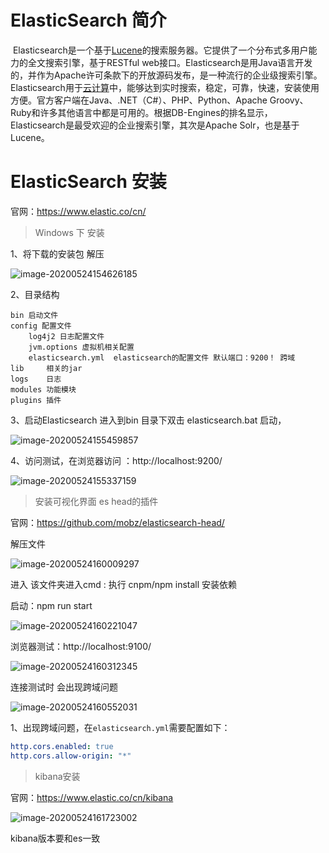 # ElasticSearch 简介

​		Elasticsearch是一个基于[Lucene](https://baike.baidu.com/item/Lucene/6753302)的搜索服务器。它提供了一个分布式多用户能力的全文搜索引擎，基于RESTful web接口。Elasticsearch是用Java语言开发的，并作为Apache许可条款下的开放源码发布，是一种流行的企业级搜索引擎。Elasticsearch用于[云计算](https://baike.baidu.com/item/云计算/9969353)中，能够达到实时搜索，稳定，可靠，快速，安装使用方便。官方客户端在Java、.NET（C#）、PHP、Python、Apache Groovy、Ruby和许多其他语言中都是可用的。根据DB-Engines的排名显示，Elasticsearch是最受欢迎的企业搜索引擎，其次是Apache Solr，也是基于Lucene。

# ElasticSearch 安装

官网：https://www.elastic.co/cn/

>Windows 下 安装

1、将下载的安装包 解压

![image-20200524154626185](C:\Users\ZhangHuan\AppData\Roaming\Typora\typora-user-images\image-20200524154626185.png)

2、目录结构

```
bin 启动文件
config 配置文件
	log4j2 日志配置文件
	jvm.options 虚拟机相关配置
	elasticsearch.yml  elasticsearch的配置文件 默认端口：9200！ 跨域
lib 	相关的jar
logs 	日志
modules 功能模块
plugins 插件
```

3、启动Elasticsearch 进入到bin 目录下双击 elasticsearch.bat 启动，

<img src="C:\Users\ZhangHuan\AppData\Roaming\Typora\typora-user-images\image-20200524155459857.png" alt="image-20200524155459857"/>

4、访问测试，在浏览器访问 ：http://localhost:9200/

![image-20200524155337159](C:\Users\ZhangHuan\AppData\Roaming\Typora\typora-user-images\image-20200524155337159.png)

>安装可视化界面 es head的插件

官网：https://github.com/mobz/elasticsearch-head/

解压文件

![image-20200524160009297](C:\Users\ZhangHuan\AppData\Roaming\Typora\typora-user-images\image-20200524160009297.png)

进入 该文件夹进入cmd : 执行 cnpm/npm install 安装依赖

启动：npm run start

![image-20200524160221047](C:\Users\ZhangHuan\AppData\Roaming\Typora\typora-user-images\image-20200524160221047.png)

浏览器测试：http://localhost:9100/

![image-20200524160312345](C:\Users\ZhangHuan\AppData\Roaming\Typora\typora-user-images\image-20200524160312345.png)



连接测试时 会出现跨域问题

![image-20200524160552031](C:\Users\ZhangHuan\AppData\Roaming\Typora\typora-user-images\image-20200524160552031.png)

1、出现跨域问题，在`elasticsearch.yml`需要配置如下：

```yaml
http.cors.enabled: true
http.cors.allow-origin: "*"
```



>kibana安装

官网：https://www.elastic.co/cn/kibana

![image-20200524161723002](C:\Users\ZhangHuan\AppData\Roaming\Typora\typora-user-images\image-20200524161723002.png)

kibana版本要和es一致


